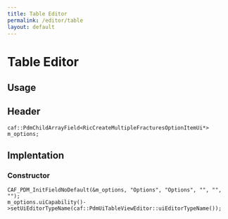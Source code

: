```yaml
---
title: Table Editor
permalink: /editor/table
layout: default
---
```


# Table Editor

## Usage

## Header
    caf::PdmChildArrayField<RicCreateMultipleFracturesOptionItemUi*> m_options;

## Implentation

### Constructor

    CAF_PDM_InitFieldNoDefault(&m_options, "Options", "Options", "", "", "");
    m_options.uiCapability()->setUiEditorTypeName(caf::PdmUiTableViewEditor::uiEditorTypeName());

